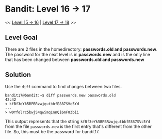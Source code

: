 # Bandit: Level 16 -> 17

<< [Level 15 -> 16](https://github.com/Dennis-Dang/OverTheWire/blob/main/0_bandit/level_15-16.md) | [Level 17 -> 18](https://github.com/Dennis-Dang/OverTheWire/blob/main/0_bandit/level_17-18.md) >>

## Level Goal
There are 2 files in the homedirectory: **passwords.old and passwords.new**. The password for the next level is in **passwords.new** and is the only line that has been changed between **passwords.old and passwords.new**

## Solution
Use the `diff` command to find changes between two files.
```console
bandit17@bandit:~$ diff passwords.new passwords.old
42c42
< kfBf3eYk5BPBRzwjqutbbfE887SVc5Yd
---
> w0Yfolrc5bwjS4qw5mq1nnQi6mF03bii
```

This output represents that the string `kfBf3eYk5BPBRzwjqutbbfE887SVc5Yd` from the file `passwords.new` is the first entry that's different from the other file.
So, this must be the password for bandit17.

